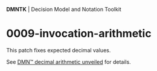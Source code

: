 **DMNTK** | Decision Model and Notation Toolkit

# 0009-invocation-arithmetic

This patch fixes expected decimal values.

See [DMN™ decimal arithmetic unveiled](https://github.com/dmntk/dmn-decimal-arithmetic) for details.